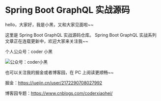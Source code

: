 # Spring Boot GraphQL 实战源码

hello，大家好，我是小黑，又和大家见面啦~~

这里是 Spring Boot GraphQL 实战源码仓库。 Spring Boot GraphQL 实战系列文章正在连载更新中，欢迎大家来关注我~~

个人公众号：coder 小黑

![公众号：coder小黑](https://cdn.jsdelivr.net/gh/shenjianeng/pictures/2020-12-19/1608383195371-image.png)

也可以关注我的掘金或者博客园，在 PC 上阅读更顺畅~~

掘金：https://juejin.cn/user/2172290708027992

博客园专题：https://www.cnblogs.com/coderxiaohei/



